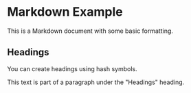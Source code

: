 # Markdown Example

This is a Markdown document with some basic formatting.

## Headings

You can create headings using hash symbols.

This text is part of a paragraph under the "Headings" heading.
